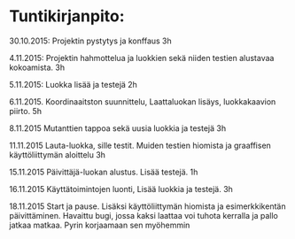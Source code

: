﻿# ﻿Tuntikirjanpito:

30.10.2015:
Projektin pystytys ja konffaus 3h

4.11.2015:
Projektin hahmottelua ja luokkien sekä niiden testien alustavaa kokoamista. 3h

5.11.2015:
Luokka lisää ja testejä 2h

6.11.2015.
Koordinaaitston suunnittelu, Laattaluokan lisäys, luokkakaavion piirto. 5h

8.11.2015
Mutanttien tappoa sekä uusia luokkia ja testejä 3h

11.11.2015
Lauta-luokka, sille testit. Muiden testien hiomista ja graaffisen käyttöliittymän aloittelu 3h

15.11.2015
Päivittäjä-luokan alustus. Lisää testejä. 1h

16.11.2015
Käyttätoimintojen luonti, Lisää luokkia ja testejä. 3h

18.11.2015
Start ja pause. Lisäksi käyttöliittymän hiomista ja esimerkkikentän päivittäminen. Havaittu bugi, jossa kaksi laattaa voi tuhota kerralla ja pallo jatkaa matkaa. Pyrin korjaamaan sen myöhemmin